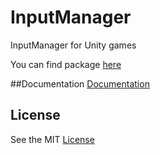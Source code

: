 # InputManager
InputManager for Unity games

You can find package [here](https://github.com/NuSaa/InputManager/tree/master/Assets/Package)

##Documentation
[Documentation](https://github.com/NuSaa/InputManager/blob/master/Assets/IM_Documentation/HowToAddKey.png)

## License
See the MIT [License](https://github.com/NuSaa/InputManager/blob/master/LICENSE.md)
